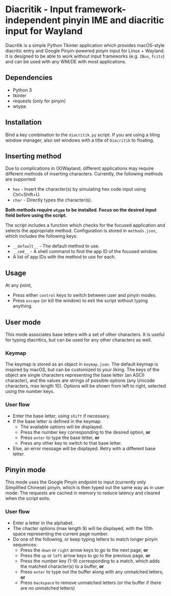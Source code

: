 # Diacritik - Input framework-independent pinyin IME and diacritic input for Wayland

Diacritik is a simple Python Tkinter application which provides macOS-style diacritic entry and Google Pinyin-powered pinyin input for Linux + Wayland. It is designed to be able to work without input frameworks (e.g. `IBus`, `fcitx`) and can be used with any WM/DE with most applications.

## Dependencies

- Python 3
- tkinter
- requests (only for pinyin)
- wtype

## Installation

Bind a key combination to the `diacritik.py` script. If you are using a tiling window manager, also set windows with a title of `Diacritik` to floating.

## Inserting method

Due to complications in (X)Wayland, different applications may require different methods of inserting characters. Currently, the following methods are supported:
- `hex` - Insert the character(s) by simulating hex code input using Ctrl+Shift+U.
- `char` - Directly types the character(s).

**Both methods require `wtype` to be installed. Focus on the desired input field before using the script.**

The script includes a function which checks for the focused application and selects the appropriate method. Configuration is stored in `methods.json`, which includes the following keys:
- `__default__` - The default method to use.
- `__cmd__` - A shell command to find the app ID of the focused window.
- A list of app IDs with the method to use for each.

## Usage

At any point,
- Press either `control` keys to switch between user and pinyin modes.
- Press `escape` (or kill the window) to exit the script without typing anything.

## User mode

This mode associates base letters with a set of other characters. It is useful for typing diacritics, but can be used for any other characters as well.

### Keymap

The keymap is stored as an object in `keymap.json`. The default keymap is inspired by macOS, but can be customized to your liking. The keys of the object are single characters representing the base letter (an ASCII character), and the values are strings of possible options (any Unicode characters, max length 10). Options will be shown from left to right, selected using the number keys.

### User flow

- Enter the base letter, using `shift` if necessary.
- If the base letter is defined in the keymap:
  - The available options will be displayed.
  - Press the number key corresponding to the desired option, **or**
  - Press `enter` to type the base letter, **or**
  - Press any other key to switch to that base letter.
- Else, an error message will be displayed. Retry with a different base letter.

## Pinyin mode

This mode uses the Google Pinyin endpoint to input (currently only Simplified Chinese) pinyin, which is then typed out the same way as in user mode. The requests are cached in memory to reduce latency and cleared when the script exits.

### User flow

- Enter a letter in the alphabet.
- The chacter options (max length 9) will be displayed, with the 10th space representing the current page number.
- Do one of the following, or keep typing letters to match longer pinyin sequences:
  - Press the `down` or `right` arrow keys to go to the next page, **or**
  - Press the `up` or `left` arrow keys to go to the previous page, **or**
  - Press the number key (1-9) corresponding to a match, which adds the matched character(s) to a buffer, **or**
  - Press `enter` to type out the buffer along with any unmatched letters, **or**
  - Press `backspace` to remove unmatched letters (or the buffer if there are no unmatched letters)